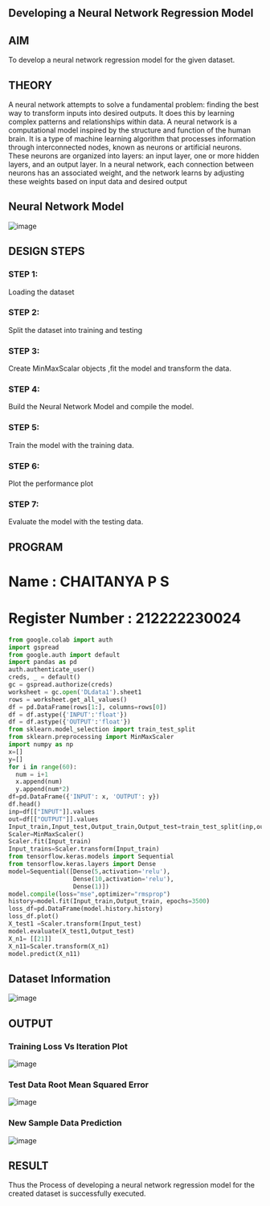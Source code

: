 ## Developing a Neural Network Regression Model

## AIM

To develop a neural network regression model for the given dataset.

## THEORY

A neural network attempts to solve a fundamental problem: finding the best way to transform inputs into desired outputs. It does this by learning complex patterns and relationships within data.
A neural network is a computational model inspired by the structure and function of the human brain. It is a type of machine learning algorithm that processes information through interconnected nodes, known as neurons or artificial neurons. These neurons are organized into layers: an input layer, one or more hidden layers, and an output layer. In a neural network, each connection between neurons has an associated weight, and the network learns by adjusting these weights based on input data and desired output

## Neural Network Model
![image](https://github.com/chaitanya18c/basic-nn-model/assets/119392724/464b0a6f-464e-4551-b5f9-9fdd1a8a5b94)

## DESIGN STEPS

### STEP 1:

Loading the dataset

### STEP 2:

Split the dataset into training and testing

### STEP 3:

Create MinMaxScalar objects ,fit the model and transform the data.

### STEP 4:

Build the Neural Network Model and compile the model.

### STEP 5:

Train the model with the training data.

### STEP 6:

Plot the performance plot

### STEP 7:

Evaluate the model with the testing data.

## PROGRAM
# Name : CHAITANYA P S
# Register Number : 212222230024
```python
from google.colab import auth
import gspread
from google.auth import default
import pandas as pd
auth.authenticate_user()
creds, _ = default()
gc = gspread.authorize(creds)
worksheet = gc.open('DLdata1').sheet1
rows = worksheet.get_all_values()
df = pd.DataFrame(rows[1:], columns=rows[0])
df = df.astype({'INPUT':'float'})
df = df.astype({'OUTPUT':'float'})
from sklearn.model_selection import train_test_split
from sklearn.preprocessing import MinMaxScaler
import numpy as np
x=[]
y=[]
for i in range(60):
  num = i+1
  x.append(num)
  y.append(num*2)
df=pd.DataFrame({'INPUT': x, 'OUTPUT': y})
df.head()
inp=df[["INPUT"]].values
out=df[["OUTPUT"]].values
Input_train,Input_test,Output_train,Output_test=train_test_split(inp,out,test_size=0.33)
Scaler=MinMaxScaler()
Scaler.fit(Input_train)
Input_trains=Scaler.transform(Input_train)
from tensorflow.keras.models import Sequential
from tensorflow.keras.layers import Dense
model=Sequential([Dense(5,activation='relu'),
                  Dense(10,activation='relu'),
                  Dense(1)])
model.compile(loss="mse",optimizer="rmsprop")
history=model.fit(Input_train,Output_train, epochs=3500)
loss_df=pd.DataFrame(model.history.history)
loss_df.plot()
X_test1 =Scaler.transform(Input_test)
model.evaluate(X_test1,Output_test)
X_n1= [[21]]
X_n11=Scaler.transform(X_n1)
model.predict(X_n11)
```

## Dataset Information
![image](https://github.com/chaitanya18c/basic-nn-model/assets/119392724/802b974e-cb65-47ba-b141-70e94641c2a8)

## OUTPUT
### Training Loss Vs Iteration Plot
![image](https://github.com/chaitanya18c/basic-nn-model/assets/119392724/6144ab3d-ff10-4c16-960c-6cffa3cb1023)

### Test Data Root Mean Squared Error
![image](https://github.com/chaitanya18c/basic-nn-model/assets/119392724/5839b6dc-e0b5-4ca3-8869-91278c79f24a)

### New Sample Data Prediction
![image](https://github.com/chaitanya18c/basic-nn-model/assets/119392724/f7666cc7-00c0-4654-9f8c-12ec7aababd4)

## RESULT
Thus the Process of developing a neural network regression model for the created dataset is successfully executed.
